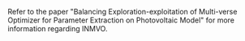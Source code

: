 Refer to the paper "Balancing Exploration-exploitation of Multi-verse Optimizer for Parameter Extraction on Photovoltaic Model" for more information regarding INMVO.
